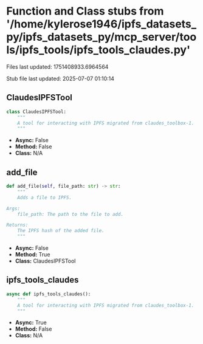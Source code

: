 # Function and Class stubs from '/home/kylerose1946/ipfs_datasets_py/ipfs_datasets_py/mcp_server/tools/ipfs_tools/ipfs_tools_claudes.py'

Files last updated: 1751408933.6964564

Stub file last updated: 2025-07-07 01:10:14

## ClaudesIPFSTool

```python
class ClaudesIPFSTool:
    """
    A tool for interacting with IPFS migrated from claudes_toolbox-1.
    """
```
* **Async:** False
* **Method:** False
* **Class:** N/A

## add_file

```python
def add_file(self, file_path: str) -> str:
    """
    Adds a file to IPFS.

Args:
    file_path: The path to the file to add.

Returns:
    The IPFS hash of the added file.
    """
```
* **Async:** False
* **Method:** True
* **Class:** ClaudesIPFSTool

## ipfs_tools_claudes

```python
async def ipfs_tools_claudes():
    """
    A tool for interacting with IPFS migrated from claudes_toolbox-1.
    """
```
* **Async:** True
* **Method:** False
* **Class:** N/A
